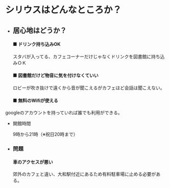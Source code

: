 # シリウスはどんなところか？

- ## 居心地はどうか？

  #### ■ ドリンク持ち込みOK
   スタバが入ってる、カフェコーナーだけじゃなくドリンクを図書館に持ち込みＯＫ

   #### ■ 図書館だけど物音に気を付けなくていい
    ロビーが吹き抜けで遠くから音が聞こえるがカフェほど会話は聞こえない。

    #### ■ 無料のWifiが使える
googleのアカウントを持っていれば誰でも利用ができる。
- 開館時間

  9時から21時（※祝日20時まで）

- ### 問題
   #### 車のアクセスが悪い
    郊外のカフェと違い、大和駅付近にあるため有料駐車場に止める必要がある。
